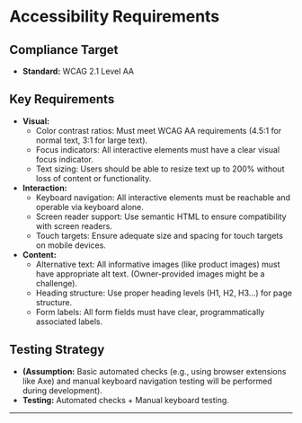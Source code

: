# Accessibility Requirements

## Compliance Target

  * **Standard:** WCAG 2.1 Level AA

## Key Requirements

  * **Visual:**
      * Color contrast ratios: Must meet WCAG AA requirements (4.5:1 for normal text, 3:1 for large text).
      * Focus indicators: All interactive elements must have a clear visual focus indicator.
      * Text sizing: Users should be able to resize text up to 200% without loss of content or functionality.
  * **Interaction:**
      * Keyboard navigation: All interactive elements must be reachable and operable via keyboard alone.
      * Screen reader support: Use semantic HTML to ensure compatibility with screen readers.
      * Touch targets: Ensure adequate size and spacing for touch targets on mobile devices.
  * **Content:**
      * Alternative text: All informative images (like product images) must have appropriate alt text. (Owner-provided images might be a challenge).
      * Heading structure: Use proper heading levels (H1, H2, H3...) for page structure.
      * Form labels: All form fields must have clear, programmatically associated labels.

## Testing Strategy

  * **(Assumption:** Basic automated checks (e.g., using browser extensions like Axe) and manual keyboard navigation testing will be performed during development).
  * **Testing:** Automated checks + Manual keyboard testing.

-----
